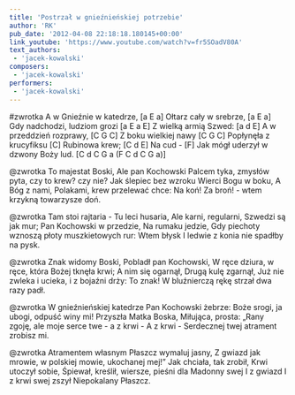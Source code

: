 ```yaml
---
title: 'Postrzał w gnieźnieńskiej potrzebie'
author: 'RK'
pub_date: '2012-04-08 22:18:18.180145+00:00'
link_youtube: 'https://www.youtube.com/watch?v=fr5SOadV80A'
text_authors:
 - 'jacek-kowalski'
composers:
 - 'jacek-kowalski'
performers:
 - 'jacek-kowalski'
---
```


#zwrotka
A w Gnieźnie w katedrze,			[a E a]
Ołtarz cały w srebrze,			[a E a]
Gdy nadchodzi, ludziom grozi		[a E a E]
Z wielką armią Szwed:			[a d E]
A w przeddzień rozprawy,			[C G C]
Z boku wielkiej nawy			[C G C]
Popłynęła z krucyfiksu			[C]
Rubinowa krew;				[C d E]
Na cud -					[F]
Jak mógł uderzył w dzwony Boży lud.	[C d C G a (F C d C G a)]

@zwrotka
To majestat Boski,
Ale pan Kochowski
Palcem tyka, zmysłów pyta,
czy to krew? czy nie?
Jak ślepiec bez wzroku
Wierci Bogu w boku,
A Bóg z nami, Polakami,
krew przelewać chce:
Na koń!
Za broń! - wtem krzykną towarzysze doń.

@zwrotka
Tam stoi rajtaria -
Tu leci husaria,
Ale karni, regularni,
Szwedzi są jak mur;
Pan Kochowski w przedzie,
Na rumaku jedzie,
Gdy piechoty wznoszą płoty
muszkietowych rur:
Wtem błysk
I ledwie z konia nie spadłby na pysk.

@zwrotka
Znak widomy Boski,
Pobladł pan Kochowski,
W ręce dziura, w ręce, która
Bożej tknęła krwi;
A nim się ogarnął,
Drugą kulę zgarnął,
Już nie zwleka i ucieka,
i z bojaźni drży:
To znak!
W bluźnierczą rękę strzał dwa razy padł.

@zwrotka
W gnieźnieńskiej katedrze
Pan Kochowski żebrze:
Boże srogi, ja ubogi,
odpuść winy mi!
Przyszła Matka Boska,
Miłująca, prosta:
„Rany zgoję, ale moje
serce twe - a z krwi -
A z krwi -
Serdecznej twej atrament zrobisz mi.

@zwrotka
Atramentem własnym
Płaszcz wymaluj jasny,
Z gwiazd jak mrowie, w polskiej mowie,
ukochanej mej!”
Jak chciała, tak zrobił,
Krwi utoczył sobie,
Śpiewał, kreślił, wiersze, pieśni
dla Madonny swej 
I z gwiazd
I z krwi swej zszył Niepokalany Płaszcz.